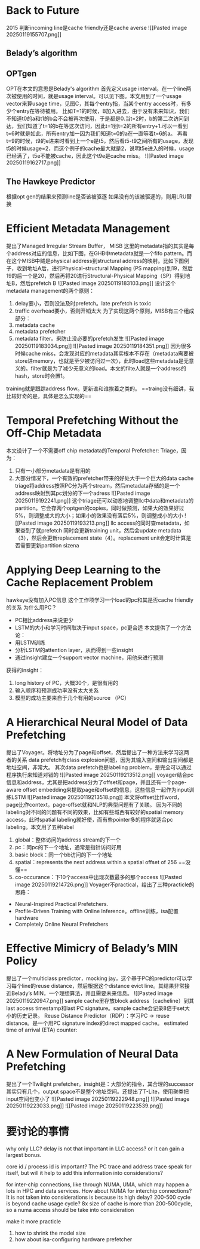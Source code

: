# Back to Future
2015
判断incoming line是cache friendly还是cache averse
![[Pasted image 20250119155707.png]]
## Belady’s algorithm

## OPTgen
OPT在本文的意思是Belady's algorithm
首先定义usage interval。在一个line两次被使用的时间，就是usage interval。可以见下图。本文用到了一个usage vector来算usage time，见图C，其每个entry指，当某个entry access时，有多少个entry在等待被用。
比如T=1的时候，B加入进去，由于没有未来知识，我们不知道t0的a和t1的b会不会被再次使用，于是都是0.当t=2时，b的第二次访问到达，我们知道了t=1的b在等这次访问，因此t=1到t=2的所有entry+1.可以一看到t=6时就是如此，所有entry加一因为我们知道t=0的a在一直等着t=6的a。
再看t=9的时候，t9的e进来时看到上一个e是t5，然后看t5-t9之间所有的usage，发现t5的时候usage=2，而这个例子的cache最大就是2，说明t5e进入的时候，usage已经满了，t5e不能被cache，因此这个t9e是cache miss。
![[Pasted image 20250119162717.png]]
## The Hawkeye Predictor
根据opt gen的结果来预测line是否该被驱逐
如果没有的该被驱逐的，则用LRU替换

# Efficient Metadata Management 
提出了Managed Irregular Stream Buffer， MISB
这里的metadata指的其实是每个address对应的信息，比如下图，在GHB中metadata就是一个fifo pattern。而在这个MISB中贼是physical address到structural address的映射。比如下图例子，收到地址A后，进行Physical-structural Mapping (PS mapping)到19，然后19的后一个是20，然后再将20进行Structural-Physical Mapping（SP）得到地址B，然后prefetch B
![[Pasted image 20250119183103.png]]
设计这个metadata management的两个原则：
1. delay要小，否则没法及时prefetch。late prefetch is toxic
2. traffic overhead要小，否则开销太大
为了实现这两个原则，MISB有三个组成部分：
1. metadata cache
2. metadata prefetcher
3. metadata filter。来防止没必要的prefetch发生
![[Pasted image 20250119183034.png]]
![[Pasted image 20250119184351.png]]
因为很多时候cache miss，会发现对应的metadata其实根本不存在（metadata需要被store进memory，也就是至少被访问过一次），此时load这些metadata是无意义的。filter就是为了减少无意义的load。本文的filte人就是一个address的hash，store时会置1。

training就是跟踪address flow。更新谁和谁挨着之类的。
==traing没有细讲，我比较好奇的是，具体是怎么实现的== 

# Temporal Prefetching Without the Off-Chip Metadata
本文设计了一个不需要off chip metadata的Temporal Prefetcher: Triage，因为：
1. 只有一小部分metadata是有用的
2. 大部分情况下，一个有效的prefetcher带来的好处大于一个巨大的data cache
triage将address按照PC分为两个stream，然后metadata存储的是一个address映射到其pc划分的下一个adress
![[Pasted image 20250119192241.png]]
这个triage还可以动态地调整llc中data和metadata的partition。它会存两个optgen的copies，同时做预测，如果大的效果好过5%，则调整成大的大小；如果小的效果没有落后5%，则调整成小的大小
![[Pasted image 20250119193213.png]]
llc access的同时查metadata，如果查到了就prefetch
同时会更新training unit，然后会update metadata（3），然后会更新replacement state（4）。replacement unit会定时计算是否需要更新partition sizena
# Applying Deep Learning to the Cache Replacement Problem
hawkeye没有加入PC信息
这个工作项学习一个load的pc和其是否cache friendly的关系
为什么用PC？
- PC相比address来说更少
- LSTM的大小和学习时间取决于input space，pc更合适
本文提供了一个方法论：
- 用LSTM训练
- 分析LSTM的attention layer，从而得到一些insight
- 通过insight建立一个support vector machine，用他来进行预测

获得的insight：
1. long history of PC，大概30个，是很有用的
2. 输入顺序和预测成功率没有太大关系
3. 模型的成功主要来自于几个有用的source （PC）

# A Hierarchical Neural Model of Data Prefetching
提出了Voyager。将地址分为了page和offset，然后提出了一种方法来学习这两者的关系
data prefetch有class explosion问题，因为其输入空间和输出空间都是地址空间，非常大。
其次data prefetch也是labeling problem，是完全可以通过程序执行来知道对错的
![[Pasted image 20250119213512.png]]
voyager结合pc信息和address，尤其是把address分为了offset和page，并且还有一个page-aware offset embedding来提取page和offset的信息，这些信息一起作为input训练LSTM
![[Pasted image 20250119213518.png]]
本文将offset比作word，page比作context，page-offset就和NLP的典型问题有了关联。
因为不同的labeling对不同的问题有不同的效果，比如有些城西有较好的spatial memory access，此时spatial labeling就好使，而有些pointer多的程序就适合pc labeling。本文用了五种label
1. global：整体访问的address stream的下一个
2. pc：同pc的下一个地址，通常是指针访问好用
3. basic block：同一个bb访问的下一个地址
4. spatial：represents the next address within a spatial offset of 256 ==没懂==
5. co-occurance：下10个access中出现次数最多的那个access
![[Pasted image 20250119214726.png]]
Voyager不practical，给出了三种practicle的思路：
- Neural-Inspired Practical Prefetchers.
- Profile-Driven Training with Online Inference。offline训练，isa配置hardware
- Completely Online Neural Prefetchers

# Effective Mimicry of Belady’s MIN Policy
提出了一个multiclass predictor，mocking jay，这个基于PC的predictor可以学习每个line的reuse distance，然后根据这个distance evict line。其结果非常接近Belady’s MIN，一个理想算法，并且需要未来信息。
![[Pasted image 20250119220947.png]]
sample cache里存放block address（cacheline）到其last access timestamp和last PC signature。sample cache会记录8倍于set大小的历史记录。
Reuse Distance Predictor（RDP）：学习PC -> reuse distance。是一个用PC signature index的direct mapped cache。
estimated time of arrival (ETA) counter: 

# A New Formulation of Neural Data Prefetching
提出了一个Twilight prefetcher。insight是：大部分的指令，其合理的successor其实只有几个，output space不是整个地址空间。还提出了T-Lite，使用聚类把input空间也变小了
![[Pasted image 20250119222948.png]]
![[Pasted image 20250119223033.png]]
![[Pasted image 20250119223539.png]]

# 要讨论的事情
why only LLC? delay is not that  important in LLC access? or it can gain a largest bonus. 

core id / process id is important? The PC trace and address trace speak for itself, but will it help to add this information into considerations?

for inter-chip connections, like through NUMA, UMA,  which may happen a lots in HPC and data services. How about NUMA for interchip connections? It is not taken into considerations is because its high delay? 200-500 cycle is beyond cache usage cycle? 8x size of cache is more than 200-500cycle, so a numa access should be take into consideration



make it more practicle
1. how to shrink the model size
2. how about isa-configuring hardware prefetcher

